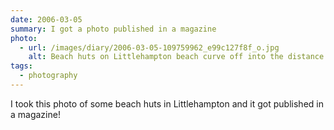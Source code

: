 ```yaml
---
date: 2006-03-05
summary: I got a photo published in a magazine
photo:
  - url: /images/diary/2006-03-05-109759962_e99c127f8f_o.jpg
    alt: Beach huts on Littlehampton beach curve off into the distance
tags:
  - photography
---
```

I took this photo of some beach huts in Littlehampton and it got published in a magazine!